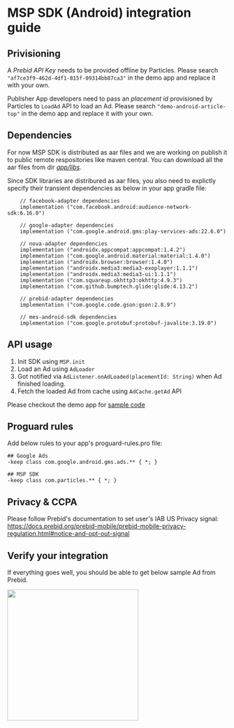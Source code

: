 # MSP SDK (Android) integration guide
## Privisioning
A *Prebid API Key* needs to be provided offline by Particles. Please search `"af7ce3f9-462d-4df1-815f-09314bb87ca3"` in the demo app and replace it with your own. 

Publisher App developers need to pass an *placement id* provisioned by Particles to `LoadAd` API to load an Ad. Please search `"demo-android-article-top"` in the demo app and replace it with your own.

## Dependencies
For now MSP SDK is distributed as aar files and we are working on publish it to public remote respositories like maven central. You can download all the aar files from dir [*app/libs*](https://github.com/ParticleMedia/msp-sdk-demo/tree/main/app/libs).

Since SDK libraries are distribured as aar files, you also need to explictly specify their transient dependencies as below in your app gradle file: 
```
    // facebook-adapter dependencies
    implementation ("com.facebook.android:audience-network-sdk:6.16.0")

    // google-adapter dependencies
    implementation ("com.google.android.gms:play-services-ads:22.6.0")

    // nova-adapter dependencies
    implementation ("androidx.appcompat:appcompat:1.4.2")
    implementation ("com.google.android.material:material:1.4.0")
    implementation ("androidx.browser:browser:1.4.0")
    implementation ("androidx.media3:media3-exoplayer:1.1.1")
    implementation ("androidx.media3:media3-ui:1.1.1")
    implementation ("com.squareup.okhttp3:okhttp:4.9.3")
    implementation ("com.github.bumptech.glide:glide:4.13.2")

    // prebid-adapter dependencies
    implementation ("com.google.code.gson:gson:2.8.9")

    // mes-android-sdk dependencies
    implementation ("com.google.protobuf:protobuf-javalite:3.19.0")
```

## API usage 
1. Init SDK using `MSP.init`
2. Load an Ad using `AdLoader`
3. Got notified via `AdListener.onAdLoaded(placementId: String)` when Ad finished loading.
4. Fetch the loaded Ad from cache using `AdCache.getAd` API
   
Please checkout the demo app for [sample code](https://github.com/ParticleMedia/msp-sdk-demo/blob/main/app/src/main/java/com/particlemedia/ad/MainActivity.kt)

## Proguard rules
Add below rules to your app's proguard-rules.pro file: 
```
## Google Ads
-keep class com.google.android.gms.ads.** { *; }

## MSP SDK
-keep class com.particles.** { *; }
```
## Privacy & CCPA
Please follow Prebid's documentation to set user's IAB US Privacy signal: https://docs.prebid.org/prebid-mobile/prebid-mobile-privacy-regulation.html#notice-and-opt-out-signal 

## Verify your integration
If everything goes well, you should be able to get below sample Ad from Prebid.

<img width="300" src="https://github.com/user-attachments/assets/9135888c-f4d9-468c-b026-e989d1acbbad">
